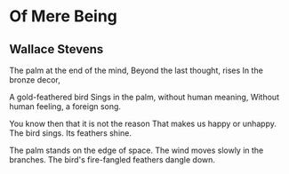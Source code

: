 # Of Mere Being
## Wallace Stevens
The palm at the end of the mind,
Beyond the last thought, rises
In the bronze decor,

A gold-feathered bird
Sings in the palm, without human meaning,
Without human feeling, a foreign song.

You know then that it is not the reason
That makes us happy or unhappy.
The bird sings. Its feathers shine.

The palm stands on the edge of space.
The wind moves slowly in the branches.
The bird's fire-fangled feathers dangle down.